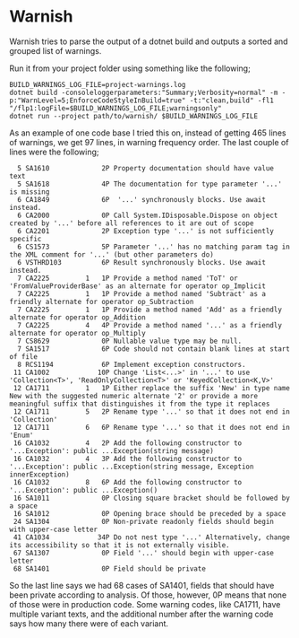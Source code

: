 # Warnish
Warnish tries to parse the output of a dotnet build and outputs a sorted and grouped list of warnings.

Run it from your project folder using something like the following;

    BUILD_WARNINGS_LOG_FILE=project-warnings.log
    dotnet build -consoleloggerparameters:"Summary;Verbosity=normal" -m -p:"WarnLevel=5;EnforceCodeStyleInBuild=true" -t:"clean,build" -fl1 "/flp1:logFile=$BUILD_WARNINGS_LOG_FILE;warningsonly"
    dotnet run --project path/to/warnish/ $BUILD_WARNINGS_LOG_FILE

As an example of one code base I tried this on, instead of getting 465 lines of warnings, we get 97 lines, in warning frequency order. The last couple of lines were the following;

      5 SA1610             2P Property documentation should have value text
      5 SA1618             4P The documentation for type parameter '...' is missing
      6 CA1849             6P  '...' synchronously blocks. Use await instead.
      6 CA2000             0P Call System.IDisposable.Dispose on object created by '...' before all references to it are out of scope
      6 CA2201             2P Exception type '...' is not sufficiently specific
      6 CS1573             5P Parameter '...' has no matching param tag in the XML comment for '...' (but other parameters do)
      6 VSTHRD103          6P Result synchronously blocks. Use await instead.
      7 CA2225         1   1P Provide a method named 'ToT' or 'FromValueProviderBase' as an alternate for operator op_Implicit
      7 CA2225         1   1P Provide a method named 'Subtract' as a friendly alternate for operator op_Subtraction
      7 CA2225         1   1P Provide a method named 'Add' as a friendly alternate for operator op_Addition
      7 CA2225         4   4P Provide a method named '...' as a friendly alternate for operator op_Multiply
      7 CS8629             0P Nullable value type may be null.
      7 SA1517             6P Code should not contain blank lines at start of file
      8 RCS1194            6P Implement exception constructors.
     11 CA1002            10P Change 'List<...>' in '...' to use 'Collection<T>', 'ReadOnlyCollection<T>' or 'KeyedCollection<K,V>'
     12 CA1711         1   1P Either replace the suffix 'New' in type name New with the suggested numeric alternate '2' or provide a more meaningful suffix that distinguishes it from the type it replaces
     12 CA1711         5   2P Rename type '...' so that it does not end in 'Collection'
     12 CA1711         6   6P Rename type '...' so that it does not end in 'Enum'
     16 CA1032         4   2P Add the following constructor to '...Exception': public ...Exception(string message)
     16 CA1032         4   3P Add the following constructor to '...Exception': public ...Exception(string message, Exception innerException)
     16 CA1032         8   6P Add the following constructor to '...Exception': public ...Exception()
     16 SA1011             0P Closing square bracket should be followed by a space
     16 SA1012             0P Opening brace should be preceded by a space
     24 SA1304             0P Non-private readonly fields should begin with upper-case letter
     41 CA1034            34P Do not nest type '...' Alternatively, change its accessibility so that it is not externally visible.
     67 SA1307             0P Field '...' should begin with upper-case letter
     68 SA1401             0P Field should be private

So the last line says we had 68 cases of SA1401, fields that should have been private according to analysis. Of those, however, 0P means that none of those were in production code.
Some warning codes, like CA1711, have multiple variant texts, and the additional number after the warning code says how many there were of each variant.
